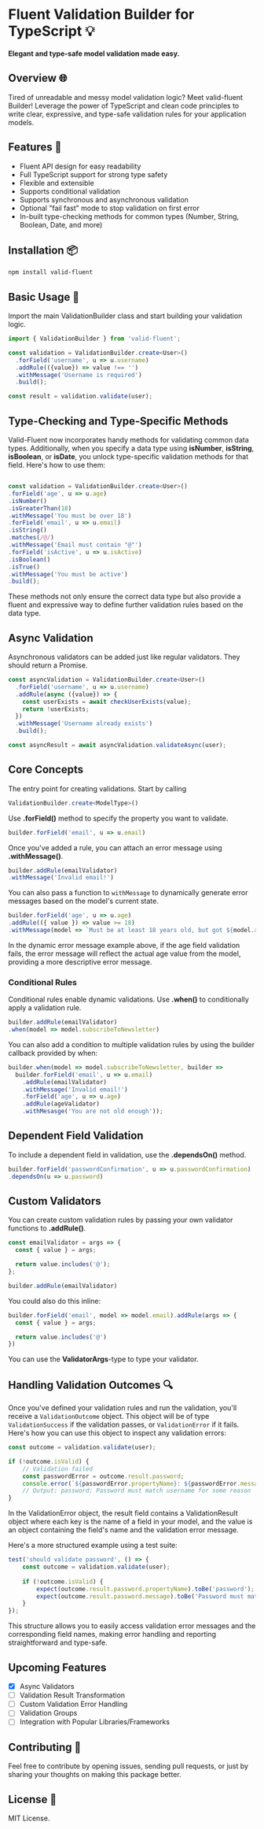 # Fluent Validation Builder for TypeScript 💡
**Elegant and type-safe model validation made easy.**

## Overview 🌐
Tired of unreadable and messy model validation logic? Meet valid-fluent Builder! Leverage the power of TypeScript and clean code principles to write clear, expressive, and type-safe validation rules for your application models.

## Features 🌟
- Fluent API design for easy readability
- Full TypeScript support for strong type safety
- Flexible and extensible
- Supports conditional validation
- Supports synchronous and asynchronous validation
- Optional "fail fast" mode to stop validation on first error
- In-built type-checking methods for common types (Number, String, Boolean, Date, and more)

## Installation 📦
```bash
npm install valid-fluent
```

## Basic Usage 🚀
Import the main ValidationBuilder class and start building your validation logic.
```typescript
import { ValidationBuilder } from 'valid-fluent';

const validation = ValidationBuilder.create<User>()
  .forField('username', u => u.username)
  .addRule(({value}) => value !== '')
  .withMessage('Username is required')
  .build();

const result = validation.validate(user);
```

## Type-Checking and Type-Specific Methods
Valid-Fluent now incorporates handy methods for validating common data types. Additionally, when you specify a data type using **isNumber**, **isString**, **isBoolean**, or **isDate**, you unlock type-specific validation methods for that field. Here's how to use them:

```typescript

const validation = ValidationBuilder.create<User>()
.forField('age', u => u.age)
.isNumber()
.isGreaterThan(18)
.withMessage('You must be over 18')
.forField('email', u => u.email)
.isString()
.matches(/@/)
.withMessage('Email must contain "@"')
.forField('isActive', u => u.isActive)
.isBoolean()
.isTrue()
.withMessage('You must be active')
.build();
```

These methods not only ensure the correct data type but also provide a fluent and expressive way to define further validation rules based on the data type.

## Async Validation
Asynchronous validators can be added just like regular validators. They should return a Promise.
```typescript
const asyncValidation = ValidationBuilder.create<User>()
  .forField('username', u => u.username)
  .addRule(async ({value}) => {
    const userExists = await checkUserExists(value);
    return !userExists;
  })
  .withMessage('Username already exists')
  .build();

const asyncResult = await asyncValidation.validateAsync(user);
```

## Core Concepts
The entry point for creating validations. Start by calling 
```typescript
ValidationBuilder.create<ModelType>()
```

Use **.forField()** method to specify the property you want to validate.

```typescript
builder.forField('email', u => u.email)
```

Once you've added a rule, you can attach an error message using **.withMessage()**. 

```typescript
builder.addRule(emailValidator)
.withMessage('Invalid email!')
```
You can also pass a function to `withMessage` to dynamically generate error messages based on the model's current state.
```typescript
builder.forField('age', u => u.age)
.addRule(({ value }) => value >= 18)
.withMessage(model => `Must be at least 18 years old, but got ${model.age}.`);
```
In the dynamic error message example above, if the age field validation fails, the error message will reflect the actual age value from the model, providing a more descriptive error message.

### Conditional Rules
Conditional rules enable dynamic validations. Use **.when()** to conditionally apply a validation rule.

```typescript
builder.addRule(emailValidator)
.when(model => model.subscribeToNewsletter)
```

You can also add a condition to multiple validation rules by using the builder callback provided by when:
```typescript
builder.when(model => model.subscribeToNewsletter, builder =>
  builder.forField('email', u => u.email)
    .addRule(emailValidator)
    .withMessage('Invalid email!')
    .forField('age', u => u.age)
    .addRule(ageValidator)
    .withMesasge('You are not old enough'));
```

## Dependent Field Validation
To include a dependent field in validation, use the **.dependsOn()** method.

```typescript
builder.forField('passwordConfirmation', u => u.passwordConfirmation)
.dependsOn(u => u.password)
```
## Custom Validators
You can create custom validation rules by passing your own validator functions to **.addRule()**.

```typescript
const emailValidator = args => {
  const { value } = args;

  return value.includes('@');
};

builder.addRule(emailValidator)
```

You could also do this inline:

```typescript
builder.forField('email', model => model.email).addRule(args => {
  const { value } = args;

  return value.includes('@')
})
```

You can use the **ValidatorArgs**-type to type your validator.

## Handling Validation Outcomes 🔍

Once you've defined your validation rules and run the validation, you'll receive a `ValidationOutcome` object. This object will be of type `ValidationSuccess` if the validation passes, or `ValidationError` if it fails. Here's how you can use this object to inspect any validation errors:

```typescript
const outcome = validation.validate(user);

if (!outcome.isValid) {
    // Validation failed
    const passwordError = outcome.result.password;
    console.error(`${passwordError.propertyName}: ${passwordError.message}`);
    // Output: password: Password must match username for some reason
}
```
In the ValidationError object, the result field contains a ValidationResult object where each key is the name of a field in your model, and the value is an object containing the field's name and the validation error message.

Here's a more structured example using a test suite:
```typescript
test('should validate password', () => {
    const outcome = validation.validate(user);
    
    if (!outcome.isValid) {
        expect(outcome.result.password.propertyName).toBe('password');
        expect(outcome.result.password.message).toBe('Password must match username for some reason');
    }
});
```
This structure allows you to easily access validation error messages and the corresponding field names, making error handling and reporting straightforward and type-safe.

## Upcoming Features
- [x] Async Validators
- [ ] Validation Result Transformation
- [ ] Custom Validation Error Handling
- [ ] Validation Groups
- [ ] Integration with Popular Libraries/Frameworks

## Contributing 🤝
Feel free to contribute by opening issues, sending pull requests, or just by sharing your thoughts on making this package better.

## License 📜
MIT License.
